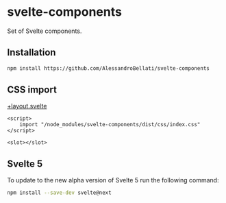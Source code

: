 # svelte-components
Set of Svelte components.

## Installation
```bash
npm install https://github.com/AlessandroBellati/svelte-components
```

## CSS import
[+layout.svelte](/src/routes/+layout.svelte)
```svelte
<script>
    import "/node_modules/svelte-components/dist/css/index.css"
</script>

<slot></slot>
``` 
## Svelte 5
To update to the new alpha version of Svelte 5 run the following command:
```bash
npm install --save-dev svelte@next
```